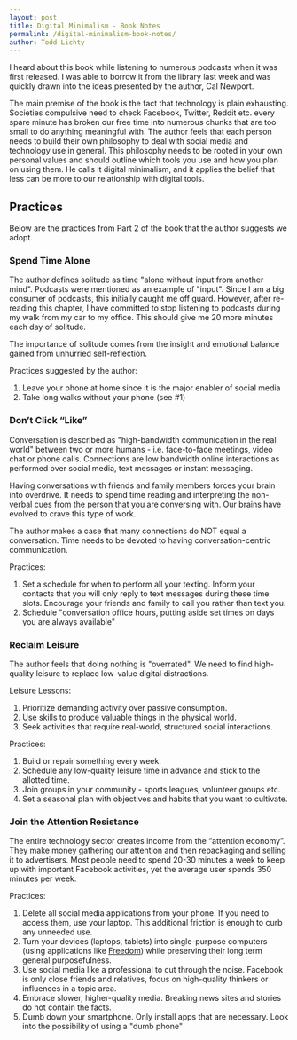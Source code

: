```yaml
---
layout: post
title: Digital Minimalism - Book Notes
permalink: /digital-minimalism-book-notes/
author: Todd Lichty
---
```

<p>I heard about this book while listening to numerous podcasts when it was first released. I was able to borrow it from the library last week and was quickly drawn into the ideas presented by the author, Cal Newport.</p><p>The main premise of the book is the fact that technology is plain exhausting. Societies compulsive need to check Facebook, Twitter, Reddit etc. every spare minute has broken our free time into numerous chunks that are too small to do anything meaningful with. The author feels that each person needs to build their own philosophy to deal with social media and technology use in general. This philosophy needs to be rooted in your own personal values and should outline which tools you use and how you plan on using them. He calls it digital minimalism, and it applies the belief that less can be more to our relationship with digital tools.</p><h2 id="practices">Practices</h2><p>Below are the practices from Part 2 of the book that the author suggests we adopt.</p><h3 id="spend-time-alone">Spend Time Alone</h3><p>The author defines solitude as time "alone without input from another mind". Podcasts were mentioned as an example of "input". Since I am a big consumer of podcasts, this initially caught me off guard. However, after re-reading this chapter, I have committed to stop listening to podcasts during my walk from my car to my office. This should give me 20 more minutes each day of solitude.</p><p>The importance of solitude comes from the insight and emotional balance gained from unhurried self-reflection. </p><p>Practices suggested by the author:</p><ol><li>Leave your phone at home since it is the major enabler of social media</li><li>Take long walks without your phone (see #1)</li></ol><h3 id="don-t-click-like-">Don’t Click “Like”</h3><p>Conversation is described as "high-bandwidth communication in the real world" between two or more humans - i.e. face-to-face meetings, video chat or phone calls. Connections are low bandwidth online interactions as performed over social media, text messages or instant messaging.</p><p>Having conversations with friends and family members forces your brain into overdrive. It needs to spend time reading and interpreting the non-verbal cues from the person that you are conversing with. Our brains have evolved to crave this type of work.</p><p>The author makes a case that many connections do NOT equal a conversation. Time needs to be devoted to having conversation-centric communication.</p><p>Practices:</p><ol><li>Set a schedule for when to perform all your texting. Inform your contacts that you will only reply to text messages during these time slots. Encourage your friends and family to call you rather than text you.</li><li>Schedule "conversation office hours, putting aside set times on days you are always available"</li></ol><h3 id="reclaim-leisure">Reclaim Leisure</h3><p>The author feels that doing nothing is "overrated". We need to find high-quality leisure to replace low-value digital distractions.</p><p>Leisure Lessons:</p><ol><li>Prioritize demanding activity over passive consumption.</li><li>Use skills to produce valuable things in the physical world.</li><li>Seek activities that require real-world, structured social interactions.</li></ol><p>Practices:</p><ol><li>Build or repair something every week.</li><li>Schedule any low-quality leisure time in advance and stick to the allotted time.</li><li>Join groups in your community - sports leagues, volunteer groups etc.</li><li>Set a seasonal plan with objectives and habits that you want to cultivate.</li></ol><h3 id="join-the-attention-resistance">Join the Attention Resistance</h3><p>The entire technology sector creates income from the “attention economy”. They make money gathering our attention and then repackaging and selling it to advertisers. Most people need to spend 20-30 minutes a week to keep up with important Facebook activities, yet the average user spends 350 minutes per week. </p><p>Practices:</p><ol><li>Delete all social media applications from your phone. If you need to access them, use your laptop. This additional friction is enough to curb any unneeded use.</li><li>Turn your devices (laptops, tablets) into single-purpose computers (using applications like <a href="https://freedom.to">Freedom</a>) while preserving their long term general purposefulness.</li><li>Use social media like a professional to cut through the noise. Facebook is only close friends and relatives, focus on high-quality thinkers or influences in a topic area.</li><li>Embrace slower, higher-quality media. Breaking news sites and stories do not contain the facts.</li><li>Dumb down your smartphone. Only install apps that are necessary. Look into the possibility of using a "dumb phone"</li></ol><p></p>